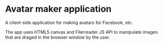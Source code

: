 # Avatar maker application

A client-side application for making avatars for Facebook, etc.

The app uses HTML5 canvas and Filerreader JS API to manipulate images that are draged in the browser window by the user.